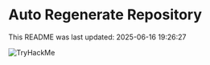 # Auto Regenerate Repository

This README was last updated: 2025-06-16 19:26:27

 ![TryHackMe](https://tryhackme.com/badge/533634)